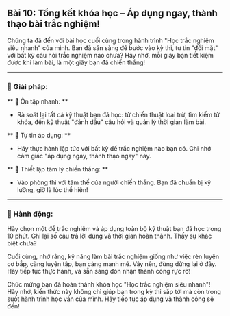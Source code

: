## Bài 10: Tổng kết khóa học – Áp dụng ngay, thành thạo bài trắc nghiệm!

Chúng ta đã đến với bài học cuối cùng trong hành trình "Học trắc nghiệm siêu nhanh" của mình. Bạn đã sẵn sàng để bước vào kỳ thi, tự tin "đối mặt" với bất kỳ câu hỏi trắc nghiệm nào chưa? Hãy nhớ, mỗi giây bạn tiết kiệm được khi làm bài, là một giây bạn đã chiến thắng!

---

### 📌 Giải pháp:

** 🔹 Ôn tập nhanh: **
- Rà soát lại tất cả kỹ thuật bạn đã học: từ chiến thuật loại trừ, tìm kiếm từ khóa, đến kỹ thuật "đánh dấu" câu hỏi và quản lý thời gian làm bài.

** 🔹 Tự tin áp dụng: **
- Hãy thực hành lập tức với bất kỳ đề trắc nghiệm nào bạn có. Ghi nhớ cảm giác "áp dụng ngay, thành thạo ngay" này.

** 🔹 Thiết lập tâm lý chiến thắng: **
- Vào phòng thi với tâm thế của người chiến thắng. Bạn đã chuẩn bị kỹ lưỡng, giờ là lúc thể hiện!

---

### 🚀 Hành động:

Hãy chọn một đề trắc nghiệm và áp dụng toàn bộ kỹ thuật bạn đã học trong 10 phút. Ghi lại số câu trả lời đúng và thời gian hoàn thành. Thấy sự khác biệt chưa?

Cuối cùng, nhớ rằng, kỹ năng làm bài trắc nghiệm giống như việc rèn luyện cơ bắp, càng luyện tập, bạn càng mạnh mẽ. Vậy nên, đừng dừng lại ở đây. Hãy tiếp tục thực hành, và sẵn sàng đón nhận thành công rực rỡ!

Chúc mừng bạn đã hoàn thành khóa học "Học trắc nghiệm siêu nhanh"! Hãy nhớ, kiến thức này không chỉ giúp bạn trong kỳ thi sắp tới mà còn trong suốt hành trình học vấn của mình. Hãy tiếp tục áp dụng và thành công sẽ đến!